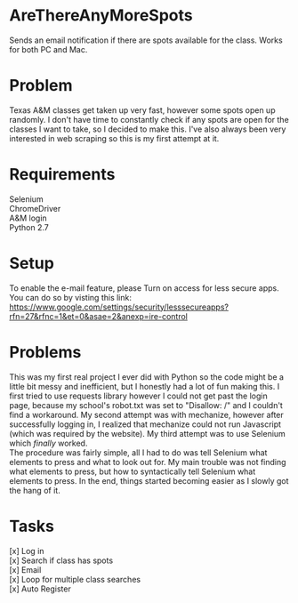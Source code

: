 # AreThereAnyMoreSpots  
Sends an email notification if there are spots available for the class. Works for both PC and Mac.

# Problem
Texas A&M classes get taken up very fast, however some spots open up randomly. I don't have time to constantly check if any spots are open for the classes I want to take, so I decided to make this. I've also always been very interested in web scraping so this is my first attempt at it.

# Requirements
Selenium  
ChromeDriver  
A&M login  
Python 2.7

# Setup
To enable the e-mail feature, please Turn on access for less secure apps. You can do so by visting this link: https://www.google.com/settings/security/lesssecureapps?rfn=27&rfnc=1&et=0&asae=2&anexp=ire-control  


# Problems
This was my first real project I ever did with Python so the code might be a little bit messy and inefficient, but I honestly had a lot of fun making this. I first tried to use requests library however I could not get past the login page, because my school's robot.txt was set to "Disallow: /" and I couldn't find a workaround. My second attempt was with mechanize, however after successfully logging in, I realized that mechanize could not run Javascript (which was required by the website). My third attempt was to use Selenium which <i>finally</i> worked.  
The procedure was fairly simple, all I had to do was tell Selenium what elements to press and what to look out for. My main trouble was not finding what elements to press, but how to syntactically tell Selenium what elements to press. In the end, things started becoming easier as I slowly got the hang of it.

# Tasks
[x] Log in  
[x] Search if class has spots  
[x] Email  
[x] Loop for multiple class searches  
[x] Auto Register
